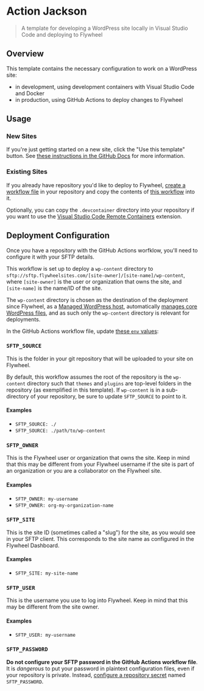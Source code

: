# Action Jackson

> A template for developing a WordPress site locally in Visual Studio Code and
> deploying to Flywheel

## Overview

This template contains the necessary configuration to work on a WordPress site:

- in development, using development containers with Visual Studio Code and Docker
- in production, using GitHub Actions to deploy changes to Flywheel

## Usage

### New Sites

If you're just getting started on a new site, click the "Use this template" button. See [these instructions in the GitHub Docs][use-template] for more information.

### Existing Sites

If you already have repository you'd like to deploy to Flywheel, [create a workflow file][creating-a-workflow] in your repository and copy the contents of [this workflow][main.yml] into it.

Optionally, you can copy the `.devcontainer` directory into your repository if you want to use the [Visual Studio Code Remote Containers][remote-ext] extension.

## Deployment Configuration

Once you have a repository with the GitHub Actions worfklow, you'll need to configure it with your SFTP details.

This workflow is set up to deploy a `wp-content` directory to `sftp://sftp.flywheelsites.com/[site-owner]/[site-name]/wp-content`, where `[site-owner]` is the user or organization that owns the site, and `[site-name]` is the name/ID of the site.

The `wp-content` directory is chosen as the destination of the deployment since Flywheel, as a [Managed WordPress host][flywheel-managed], automatically [manages core WordPress files][flywheel-security], and as such only the `wp-content` directory is relevant for deployments.

In the GitHub Actions workflow file, update [these `env` values][env-values]:

### `SFTP_SOURCE`

This is the folder in your git repository that will be uploaded to your site on Flywheel.

By default, this workflow assumes the root of the repository is the `wp-content` directory such that `themes` and `plugins` are top-level folders in the repository (as exemplified in this template). If `wp-content` is in a sub-directory of your repository, be sure to update `SFTP_SOURCE` to point to it.

#### Examples

- `SFTP_SOURCE: ./`
- `SFTP_SOURCE: ./path/to/wp-content`

### `SFTP_OWNER`

This is the Flywheel user or organization that owns the site. Keep in mind that this may be different from your Flywheel username if the site is part of an organization or you are a collaborator on the Flywheel site.

#### Examples

- `SFTP_OWNER: my-username`
- `SFTP_OWNER: org-my-organization-name`

### `SFTP_SITE`

This is the site ID (sometimes called a "slug") for the site, as you would see in your SFTP client. This corresponds to the site name as configured in the Flywheel Dashboard.

#### Examples

- `SFTP_SITE: my-site-name`

### `SFTP_USER`

This is the username you use to log into Flywheel. Keep in mind that this may be different from the site owner.

#### Examples

- `SFTP_USER: my-username`

### `SFTP_PASSWORD`

**Do not configure your SFTP password in the GitHub Actions workflow file**. It is *dangerous* to put your password in plaintext configuration files, even if your repository is private. Instead, [configure a repository secret][repo-secret] named `SFTP_PASSWORD`.

[use-template]: https://docs.github.com/en/github/creating-cloning-and-archiving-repositories/creating-a-repository-from-a-template

[main.yml]: https://github.com/jarrodldavis/action-jackson/blob/main/.github/workflows/main.yml

[remote-ext]: https://code.visualstudio.com/docs/remote/containers

[creating-a-workflow]: https://docs.github.com/en/actions/configuring-and-managing-workflows/configuring-a-workflow#creating-a-workflow-file

[flywheel-managed]: https://getflywheel.com/wordpress-support/what-does-managed-wordpress-hosting-mean/

[flywheel-security]: https://getflywheel.com/wordpress-support/how-does-flywheel-keep-my-site-secure/#wp-core-locked

[env-values]: https://github.com/jarrodldavis/action-jackson/blob/50358697f17328631d095d556959e7638c2adcfc/.github/workflows/main.yml#L19-L51

[repo-secret]: https://docs.github.com/en/actions/configuring-and-managing-workflows/creating-and-storing-encrypted-secrets#creating-encrypted-secrets-for-a-repository